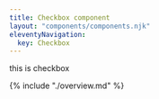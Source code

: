 ```yaml
---
title: Checkbox component
layout: "components/components.njk"
eleventyNavigation:
  key: Checkbox
---
```


this is checkbox

{% include "./overview.md" %}